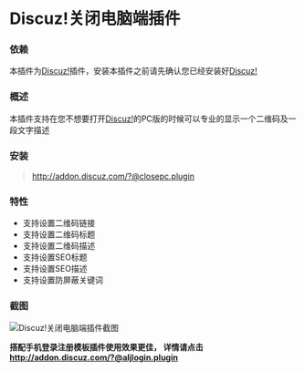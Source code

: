 # Discuz!关闭电脑端插件

### 依赖

本插件为[Discuz!](http://www.discuz.net/thread-3825961-1-1.html)插件，安装本插件之前请先确认您已经安装好[Discuz!](http://www.discuz.net/thread-3825961-1-1.html)

### 概述

本插件支持在您不想要打开[Discuz!](http://www.discuz.net/thread-3825961-1-1.html)的PC版的时候可以专业的显示一个二维码及一段文字描述

### 安装

> http://addon.discuz.com/?@closepc.plugin

### 特性

* 支持设置二维码链接
* 支持设置二维码标题
* 支持设置二维码描述
* 支持设置SEO标题
* 支持设置SEO描述
* 支持设置防屏蔽关键词

### 截图

![Discuz!关闭电脑端插件截图](http://addon.discuz.com/resource/preview/30020/0.jpg?6lC3b)

**搭配手机登录注册模板插件使用效果更佳， 详情请点击 http://addon.discuz.com/?@aljlogin.plugin**

